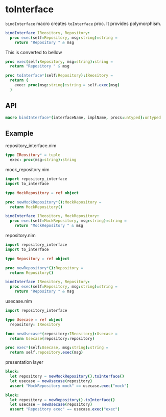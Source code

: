 toInterface
===

`bindInterface` macro creates `toInterface` proc. It provides polymorphism.

```nim
bindInterface IReository, Repository:
  proc exec(self:Repository, msg:string):string =
    return "Repository " & msg
```
This is converted to bellow

```nim
proc exec(self:Repository, msg:string):string =
  return "Repository " & msg

proc toInterface*(self:Repository):IReository =
  return (
    exec: proc(msg:string):string = self.exec(msg)
  )
```

## API
```nim
macro bindInterface*(interfaceName, implName, procs:untyped):untyped
```

## Example

repository_interface.nim
```nim
type IReository* = tuple
  exec: proc(msg:string):string
```

mock_repository.nim
```nim
import repository_interface
import to_interface

type MockRepository = ref object

proc newMockRepository*():MockRepository =
  return MockRepository()

bindInterface IReository, MockRepository:
  proc exec(self:MockRepository, msg:string):string =
    return "MockRepository " & msg
```

repository.nim
```nim
import repository_interface
import to_interface

type Repository = ref object

proc newRepository*():Repository =
  return Repository()

bindInterface IReository, Repository:
  proc exec(self:Repository, msg:string):string =
    return "Repository " & msg
```

usecase.nim
```nim
import repository_interface

type Usecase = ref object
  repository: IReository

func newUsecase*(repository:IReository):Usecase =
  return Usecase(repository:repository)

proc exec*(self:Usecase, msg:string):string =
  return self.repository.exec(msg)
```

presentation layer
```nim
block:
  let repository = newMockRepository().toInterface()
  let usecase = newUsecase(repository)
  assert "MockRepository mock" == usecase.exec("mock")

block:
  let repository = newRepository().toInterface()
  let usecase = newUsecase(repository)
  assert "Repository exec" == usecase.exec("exec")
```
